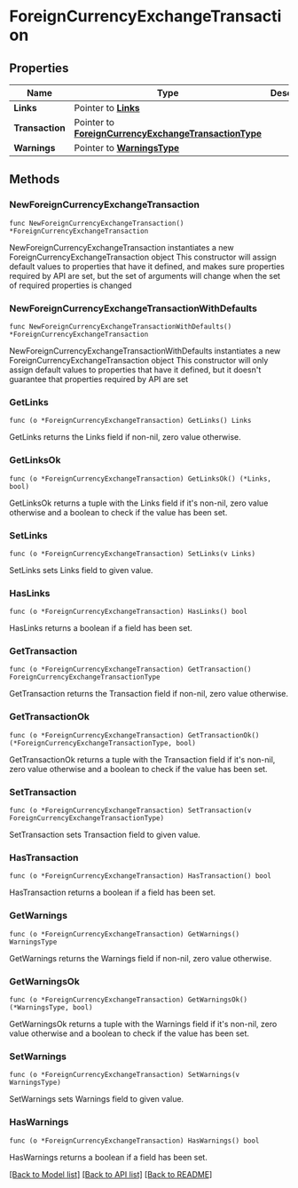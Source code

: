 # ForeignCurrencyExchangeTransaction

## Properties

Name | Type | Description | Notes
------------ | ------------- | ------------- | -------------
**Links** | Pointer to [**Links**](Links.md) |  | [optional] 
**Transaction** | Pointer to [**ForeignCurrencyExchangeTransactionType**](ForeignCurrencyExchangeTransactionType.md) |  | [optional] 
**Warnings** | Pointer to [**WarningsType**](WarningsType.md) |  | [optional] 

## Methods

### NewForeignCurrencyExchangeTransaction

`func NewForeignCurrencyExchangeTransaction() *ForeignCurrencyExchangeTransaction`

NewForeignCurrencyExchangeTransaction instantiates a new ForeignCurrencyExchangeTransaction object
This constructor will assign default values to properties that have it defined,
and makes sure properties required by API are set, but the set of arguments
will change when the set of required properties is changed

### NewForeignCurrencyExchangeTransactionWithDefaults

`func NewForeignCurrencyExchangeTransactionWithDefaults() *ForeignCurrencyExchangeTransaction`

NewForeignCurrencyExchangeTransactionWithDefaults instantiates a new ForeignCurrencyExchangeTransaction object
This constructor will only assign default values to properties that have it defined,
but it doesn't guarantee that properties required by API are set

### GetLinks

`func (o *ForeignCurrencyExchangeTransaction) GetLinks() Links`

GetLinks returns the Links field if non-nil, zero value otherwise.

### GetLinksOk

`func (o *ForeignCurrencyExchangeTransaction) GetLinksOk() (*Links, bool)`

GetLinksOk returns a tuple with the Links field if it's non-nil, zero value otherwise
and a boolean to check if the value has been set.

### SetLinks

`func (o *ForeignCurrencyExchangeTransaction) SetLinks(v Links)`

SetLinks sets Links field to given value.

### HasLinks

`func (o *ForeignCurrencyExchangeTransaction) HasLinks() bool`

HasLinks returns a boolean if a field has been set.

### GetTransaction

`func (o *ForeignCurrencyExchangeTransaction) GetTransaction() ForeignCurrencyExchangeTransactionType`

GetTransaction returns the Transaction field if non-nil, zero value otherwise.

### GetTransactionOk

`func (o *ForeignCurrencyExchangeTransaction) GetTransactionOk() (*ForeignCurrencyExchangeTransactionType, bool)`

GetTransactionOk returns a tuple with the Transaction field if it's non-nil, zero value otherwise
and a boolean to check if the value has been set.

### SetTransaction

`func (o *ForeignCurrencyExchangeTransaction) SetTransaction(v ForeignCurrencyExchangeTransactionType)`

SetTransaction sets Transaction field to given value.

### HasTransaction

`func (o *ForeignCurrencyExchangeTransaction) HasTransaction() bool`

HasTransaction returns a boolean if a field has been set.

### GetWarnings

`func (o *ForeignCurrencyExchangeTransaction) GetWarnings() WarningsType`

GetWarnings returns the Warnings field if non-nil, zero value otherwise.

### GetWarningsOk

`func (o *ForeignCurrencyExchangeTransaction) GetWarningsOk() (*WarningsType, bool)`

GetWarningsOk returns a tuple with the Warnings field if it's non-nil, zero value otherwise
and a boolean to check if the value has been set.

### SetWarnings

`func (o *ForeignCurrencyExchangeTransaction) SetWarnings(v WarningsType)`

SetWarnings sets Warnings field to given value.

### HasWarnings

`func (o *ForeignCurrencyExchangeTransaction) HasWarnings() bool`

HasWarnings returns a boolean if a field has been set.


[[Back to Model list]](../README.md#documentation-for-models) [[Back to API list]](../README.md#documentation-for-api-endpoints) [[Back to README]](../README.md)


